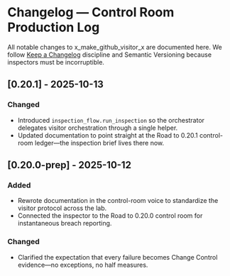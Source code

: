 # Changelog — Control Room Production Log

All notable changes to x_make_github_visitor_x are documented here. We follow [Keep a Changelog](https://keepachangelog.com/en/1.1.0/) discipline and Semantic Versioning because inspectors must be incorruptible.

## [0.20.1] - 2025-10-13
### Changed
- Introduced `inspection_flow.run_inspection` so the orchestrator delegates visitor orchestration through a single helper.
- Updated documentation to point straight at the Road to 0.20.1 control-room ledger—the inspection brief lives there now.

## [0.20.0-prep] - 2025-10-12
### Added
- Rewrote documentation in the control-room voice to standardize the visitor protocol across the lab.
- Connected the inspector to the Road to 0.20.0 control room for instantaneous breach reporting.

### Changed
- Clarified the expectation that every failure becomes Change Control evidence—no exceptions, no half measures.
